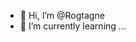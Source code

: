 - 👋 Hi, I’m @Rogtagne
- 🌱 I’m currently learning ...


<!---
Rogtagne/Rogtagne is a ✨ special ✨ repository because its `README.md` (this file) appears on your GitHub profile.
You can click the Preview link to take a look at your changes.
--->
